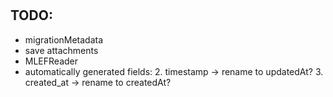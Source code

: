 #

## TODO:
* migrationMetadata
* save attachments
* MLEFReader
* automatically generated fields:
    2. timestamp -> rename to updatedAt?
    3. created_at -> rename to createdAt?

